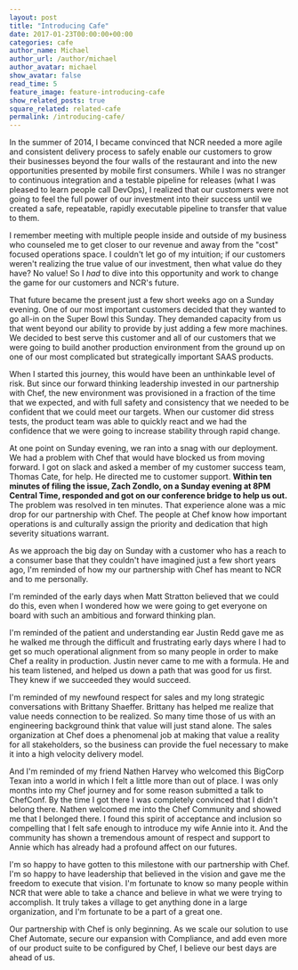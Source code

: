 ```yaml
---
layout: post
title: "Introducing Cafe"
date: 2017-01-23T00:00:00+00:00
categories: cafe
author_name: Michael
author_url: /author/michael
author_avatar: michael
show_avatar: false
read_time: 5
feature_image: feature-introducing-cafe
show_related_posts: true
square_related: related-cafe
permalink: /introducing-cafe/
---
```

In the summer of 2014, I became convinced that NCR needed a more agile and consistent delivery process to safely enable our customers to grow their businesses beyond the four walls of the restaurant and into the new opportunities presented by mobile first consumers. While I was no stranger to continuous integration and a testable pipeline for releases (what I was pleased to learn people call DevOps), I realized that our customers were not going to feel the full power of our investment into their success until we created a safe, repeatable, rapidly executable pipeline to transfer that value to them.

I remember meeting with multiple people inside and outside of my business who counseled me to get closer to our revenue and away from the "cost" focused operations space. I couldn't let go of my intuition; if our customers weren't realizing the true value of our investment, then what value do they have? No value! So I _had_ to dive into this opportunity and work to change the game for our customers and NCR's future.

That future became the present just a few short weeks ago on a Sunday evening. One of our most important customers decided that they wanted to go all-in on the Super Bowl this Sunday. They demanded capacity from us that went beyond our ability to provide by just adding a few more machines. We decided to best serve this customer and all of our customers that we were going to build another production environment from the ground up on one of our most complicated but strategically important SAAS products.

When I started this journey, this would have been an unthinkable level of risk. But since our forward thinking leadership invested in our partnership with Chef, the new environment was provisioned in a fraction of the time that we expected, and with full safety and consistency that we needed to be confident that we could meet our targets. When our customer did stress tests, the product team was able to quickly react and we had the confidence that we were going to increase stability through rapid change.

At one point on Sunday evening, we ran into a snag with our deployment. We had a problem with Chef that would have blocked us from moving forward. I got on slack and asked a member of my customer success team, Thomas Cate, for help. He directed me to customer support. **Within ten minutes of filing the issue, Zach Zondlo, on a Sunday evening at 8PM Central Time, responded and got on our conference bridge to help us out.** The problem was resolved in ten minutes. That experience alone was a mic drop for our partnership with Chef. The people at Chef know how important operations is and culturally assign the priority and dedication that high severity situations warrant.

As we approach the big day on Sunday with a customer who has a reach to a consumer base that they couldn't have imagined just a few short years ago, I'm reminded of how my our partnership with Chef has meant to NCR and to me personally.

I'm reminded of the early days when Matt Stratton believed that we could do this, even when I wondered how we were going to get everyone on board with such an ambitious and forward thinking plan.

I'm reminded of the patient and understanding ear Justin Redd gave me as he walked me through the difficult and frustrating early days where I had to get so much operational alignment from so many people in order to make Chef a reality in production. Justin never came to me with a formula. He and his team listened, and helped us down a path that was good for us first. They knew if we succeeded they would succeed.

I'm reminded of my newfound respect for sales and my long strategic conversations with Brittany Shaeffer. Brittany has helped me realize that value needs connection to be realized. So many time those of us with an engineering background think that value will just stand alone. The sales organization at Chef does a phenomenal job at making that value a reality for all stakeholders, so the business can provide the fuel necessary to make it into a high velocity delivery model.

And I'm reminded of my friend Nathen Harvey who welcomed this BigCorp Texan into a world in which I felt a little more than out of place. I was only months into my Chef journey and for some reason submitted a talk to ChefConf. By the time I got there I was completely convinced that I didn't belong there. Nathen welcomed me into the Chef Community and showed me that I belonged there. I found this spirit of acceptance and inclusion so compelling that I felt safe enough to introduce my wife Annie into it. And the community has shown a tremendous amount of respect and support to Annie which has already had a profound affect on our futures.

I'm so happy to have gotten to this milestone with our partnership with Chef. I'm so happy to have leadership that believed in the vision and gave me the freedom to execute that vision. I'm fortunate to know so many people within NCR that were able to take a chance and believe in what we were trying to accomplish. It truly takes a village to get anything done in a large organization, and I'm fortunate to be a part of a great one.

Our partnership with Chef is only beginning. As we scale our solution to use Chef Automate, secure our expansion with Compliance, and add even more of our product suite to be configured by Chef, I believe our best days are ahead of us.  